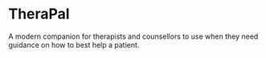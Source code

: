 # TheraPal

A modern companion for therapists and counsellors to use when they need guidance on how to best help a patient. 
